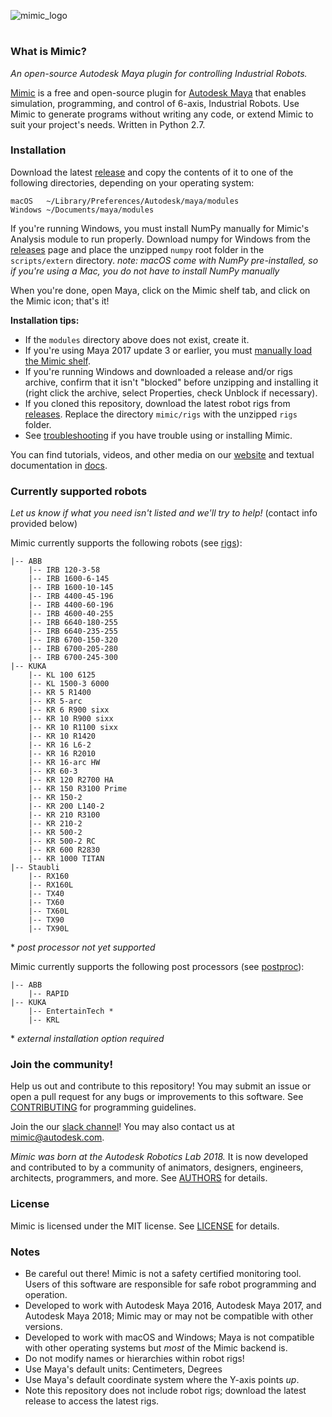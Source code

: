 

![mimic_logo](mimic/logos/mimic_logo_web.gif)

#

### What is Mimic?

*An open-source Autodesk Maya plugin for controlling Industrial Robots.*

[Mimic](https://www.mimicformaya.com/) is a free and open-source plugin for [Autodesk Maya](https://www.autodesk.com/products/maya/overview) that enables simulation, programming, and control of 6-axis, Industrial Robots. Use Mimic to generate programs without writing any code, or extend Mimic to suit your project's needs. Written in Python 2.7.


### Installation

Download the latest [release](https://github.com/AutodeskRoboticsLab/Mimic/releases) and copy the contents of it to one of the following directories, depending on your operating system:
```
macOS   ~/Library/Preferences/Autodesk/maya/modules
Windows ~/Documents/maya/modules
```
If you're running Windows, you must install NumPy manually for Mimic's Analysis module to run properly. Download numpy for Windows from the [releases](https://github.com/AutodeskRoboticsLab/Mimic/releases) page and place the unzipped `numpy` root folder in the `scripts/extern` directory. _note: macOS come with NumPy pre-installed, so if you're using a Mac, you do not have to install NumPy manually_

When you're done, open Maya, click on the Mimic shelf tab, and click on the Mimic icon; that's it!

**Installation tips:**
- If the `modules` directory above does not exist, create it.
- If you're using Maya 2017 update 3 or earlier, you must [manually load the Mimic shelf](https://youtu.be/bc3SqEXcE5Q?t=1m46s).
- If you're running Windows and downloaded a release and/or rigs archive,  confirm that it isn't "blocked" before unzipping and installing it (right click the archive, select Properties, check Unblock if necessary).
- If you cloned this repository, download the latest robot rigs from  [releases](https://github.com/AutodeskRoboticsLab/Mimic/releases). 
Replace the directory `mimic/rigs`  with the unzipped `rigs` folder.
- See [troubleshooting](mimic/docs/troubleshooting.md) if you have trouble  using or installing Mimic.

You can find tutorials, videos, and other media on our [website](https://www.mimicformaya.com/) and textual documentation in [docs](mimic/docs).


### Currently supported robots

*Let us know if what you need isn't listed and we'll try to help!*
(contact info provided below)

Mimic currently supports the following robots (see [rigs](mimic/rigs)):

```
|-- ABB
    |-- IRB 120-3-58
    |-- IRB 1600-6-145
    |-- IRB 1600-10-145
    |-- IRB 4400-45-196
    |-- IRB 4400-60-196
    |-- IRB 4600-40-255
    |-- IRB 6640-180-255
    |-- IRB 6640-235-255
    |-- IRB 6700-150-320
    |-- IRB 6700-205-280
    |-- IRB 6700-245-300
|-- KUKA
    |-- KL 100 6125
    |-- KL 1500-3 6000
    |-- KR 5 R1400
    |-- KR 5-arc
    |-- KR 6 R900 sixx
    |-- KR 10 R900 sixx
    |-- KR 10 R1100 sixx
    |-- KR 10 R1420
    |-- KR 16 L6-2
    |-- KR 16 R2010
    |-- KR 16-arc HW
    |-- KR 60-3
    |-- KR 120 R2700 HA
    |-- KR 150 R3100 Prime
    |-- KR 150-2
    |-- KR 200 L140-2
    |-- KR 210 R3100
    |-- KR 210-2
    |-- KR 500-2
    |-- KR 500-2 RC
    |-- KR 600 R2830
    |-- KR 1000 TITAN
|-- Staubli
    |-- RX160
    |-- RX160L
    |-- TX40
    |-- TX60
    |-- TX60L
    |-- TX90
    |-- TX90L
```

\* *post processor not yet supported*

Mimic currently supports the following post processors
(see [postproc](mimic/scripts/postproc)):

```
|-- ABB
    |-- RAPID
|-- KUKA
    |-- EntertainTech *
    |-- KRL
```

\* *external installation option required*


### Join the community!

Help us out and contribute to this repository!
You may submit an issue or open a pull request for any bugs or improvements to
this software. See [CONTRIBUTING](mimic/docs/CONTRIBUTING.md) for programming guidelines.

Join the our [slack channel](https://www.mimicformaya.com/#community-section)!
You may also contact us at [mimic@autodesk.com](mailto:mimic@autodesk.com).

*Mimic was born at the Autodesk Robotics Lab 2018.* It is now developed
and contributed to by a community of animators, designers, engineers, architects,
programmers, and more.
See [AUTHORS](mimic/docs/AUTHORS.md) for details.


### License

Mimic is licensed under the MIT license.
See [LICENSE](mimic/docs/LICENSE.md) for details.


### Notes

- Be careful out there! Mimic is not a safety certified monitoring tool.
  Users of this software are responsible for safe robot programming and operation.
- Developed to work with Autodesk Maya 2016, Autodesk Maya 2017, and Autodesk
  Maya 2018; Mimic may or may not be compatible with other versions.
- Developed to work with macOS and Windows; Maya is not compatible with other
  operating systems but *most* of the Mimic backend is.
- Do not modify names or hierarchies within robot rigs!
- Use Maya's default units: Centimeters, Degrees
- Use Maya's default coordinate system where the Y-axis points *up*.
- Note this repository does not include robot rigs; download the latest release
  to access the latest rigs.


#
